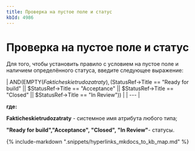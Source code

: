 ```yaml
---
title: Проверка на пустое поле и статус
kbId: 4986
---
```


# Проверка на пустое поле и статус

Для того, чтобы установить правило с условием на пустое поле и наличием определённого статуса, введите следующее выражение:

| AND(EMPTY($Fakticheskietrudozatraty), ($StatusRef->Title == "Ready for build" || $StatusRef->Title == "Acceptance" || $StatusRef->Title == "Closed" || $StatusRef->Title == "In Review")) |
| --- |

**где:**

**Fakticheskietrudozatraty** - системное имя атрибута любого типа;

**"Ready for build","Acceptance", "Closed", "In Review"**- статусы.

{% include-markdown ".snippets/hyperlinks_mkdocs_to_kb_map.md" %}
